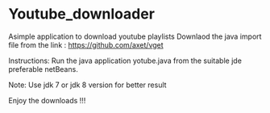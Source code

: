# Youtube_downloader
Asimple application to download youtube playlists
Downlaod the java import file from the link : https://github.com/axet/vget

Instructions:
Run the java application yotube.java from the suitable jde preferable netBeans.


Note: Use jdk 7 or jdk 8 version for better result


Enjoy the downloads !!!
